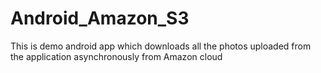# Android_Amazon_S3
This is demo android app which downloads all the photos uploaded from the application asynchronously from Amazon cloud

